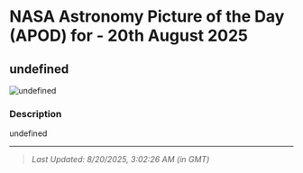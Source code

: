 
# NASA Astronomy Picture of the Day (APOD) for - 20th August 2025
## undefined

![undefined](undefined)

### Description
undefined

---
> _Last Updated: 8/20/2025, 3:02:26 AM (in GMT)_
